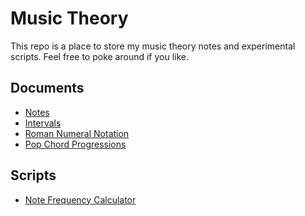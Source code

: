 Music Theory
============

This repo is a place to store my music theory notes and experimental scripts.  Feel free to poke
around if you like.

Documents
---------

* [Notes](https://github.com/voidqk/music-theory/blob/master/docs/notes.md)
* [Intervals](https://github.com/voidqk/music-theory/blob/master/docs/intervals.md)
* [Roman Numeral Notation](https://github.com/voidqk/music-theory/blob/master/docs/roman-num.md)
* [Pop Chord Progressions](https://github.com/voidqk/music-theory/blob/master/docs/pop-prog.md)

Scripts
-------

* [Note Frequency Calculator](https://rawgit.com/voidqk/music-theory/master/scripts/note-freq.html)
